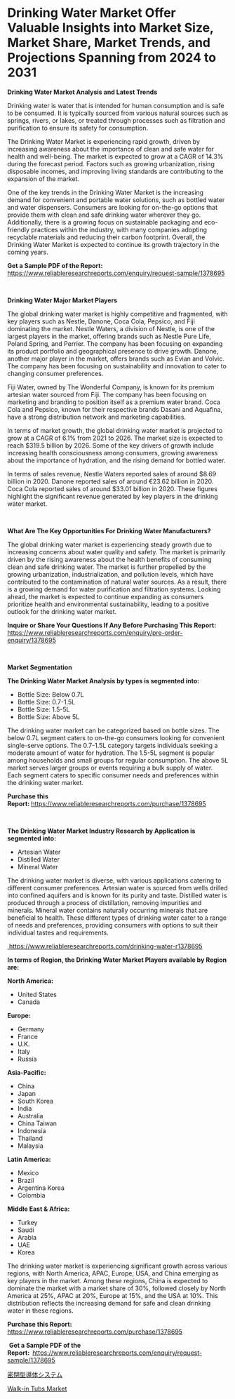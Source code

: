 <p><h1>Drinking Water Market Offer Valuable Insights into Market Size, Market Share, Market Trends, and Projections Spanning from 2024 to 2031</h1></p><p><strong>Drinking Water Market Analysis and Latest Trends</strong></p>
<p><p>Drinking water is water that is intended for human consumption and is safe to be consumed. It is typically sourced from various natural sources such as springs, rivers, or lakes, or treated through processes such as filtration and purification to ensure its safety for consumption. </p><p>The Drinking Water Market is experiencing rapid growth, driven by increasing awareness about the importance of clean and safe water for health and well-being. The market is expected to grow at a CAGR of 14.3% during the forecast period. Factors such as growing urbanization, rising disposable incomes, and improving living standards are contributing to the expansion of the market. </p><p>One of the key trends in the Drinking Water Market is the increasing demand for convenient and portable water solutions, such as bottled water and water dispensers. Consumers are looking for on-the-go options that provide them with clean and safe drinking water wherever they go. Additionally, there is a growing focus on sustainable packaging and eco-friendly practices within the industry, with many companies adopting recyclable materials and reducing their carbon footprint. Overall, the Drinking Water Market is expected to continue its growth trajectory in the coming years.</p></p>
<p><strong>Get a Sample PDF of the Report:&nbsp;</strong> <a href="https://www.reliableresearchreports.com/enquiry/request-sample/1378695">https://www.reliableresearchreports.com/enquiry/request-sample/1378695</a></p>
<p>&nbsp;</p>
<p><strong>Drinking Water Major Market Players</strong></p>
<p><p>The global drinking water market is highly competitive and fragmented, with key players such as Nestle, Danone, Coca Cola, Pepsico, and Fiji dominating the market. Nestle Waters, a division of Nestle, is one of the largest players in the market, offering brands such as Nestle Pure Life, Poland Spring, and Perrier. The company has been focusing on expanding its product portfolio and geographical presence to drive growth. Danone, another major player in the market, offers brands such as Evian and Volvic. The company has been focusing on sustainability and innovation to cater to changing consumer preferences.</p><p>Fiji Water, owned by The Wonderful Company, is known for its premium artesian water sourced from Fiji. The company has been focusing on marketing and branding to position itself as a premium water brand. Coca Cola and Pepsico, known for their respective brands Dasani and Aquafina, have a strong distribution network and marketing capabilities.</p><p>In terms of market growth, the global drinking water market is projected to grow at a CAGR of 6.1% from 2021 to 2026. The market size is expected to reach $319.5 billion by 2026. Some of the key drivers of growth include increasing health consciousness among consumers, growing awareness about the importance of hydration, and the rising demand for bottled water.</p><p>In terms of sales revenue, Nestle Waters reported sales of around $8.69 billion in 2020. Danone reported sales of around €23.62 billion in 2020. Coca Cola reported sales of around $33.01 billion in 2020. These figures highlight the significant revenue generated by key players in the drinking water market.</p></p>
<p>&nbsp;</p>
<p><strong>What Are The Key Opportunities For Drinking Water Manufacturers?</strong></p>
<p><p>The global drinking water market is experiencing steady growth due to increasing concerns about water quality and safety. The market is primarily driven by the rising awareness about the health benefits of consuming clean and safe drinking water. The market is further propelled by the growing urbanization, industrialization, and pollution levels, which have contributed to the contamination of natural water sources. As a result, there is a growing demand for water purification and filtration systems. Looking ahead, the market is expected to continue expanding as consumers prioritize health and environmental sustainability, leading to a positive outlook for the drinking water market.</p></p>
<p><strong>Inquire or Share Your Questions If Any Before Purchasing This Report:</strong> <a href="https://www.reliableresearchreports.com/enquiry/pre-order-enquiry/1378695">https://www.reliableresearchreports.com/enquiry/pre-order-enquiry/1378695</a></p>
<p>&nbsp;</p>
<p><strong>Market Segmentation</strong></p>
<p><strong>The Drinking Water Market Analysis by types is segmented into:</strong></p>
<p><ul><li>Bottle Size: Below 0.7L</li><li>Bottle Size: 0.7-1.5L</li><li>Bottle Size: 1.5-5L</li><li>Bottle Size: Above 5L</li></ul></p>
<p><p>The drinking water market can be categorized based on bottle sizes. The below 0.7L segment caters to on-the-go consumers looking for convenient single-serve options. The 0.7-1.5L category targets individuals seeking a moderate amount of water for hydration. The 1.5-5L segment is popular among households and small groups for regular consumption. The above 5L market serves larger groups or events requiring a bulk supply of water. Each segment caters to specific consumer needs and preferences within the drinking water market.</p></p>
<p><strong>Purchase this Report:&nbsp;</strong><a href="https://www.reliableresearchreports.com/purchase/1378695">https://www.reliableresearchreports.com/purchase/1378695</a></p>
<p>&nbsp;</p>
<p><strong>The Drinking Water Market Industry Research by Application is segmented into:</strong></p>
<p><ul><li>Artesian Water</li><li>Distilled Water</li><li>Mineral Water</li></ul></p>
<p><p>The drinking water market is diverse, with various applications catering to different consumer preferences. Artesian water is sourced from wells drilled into confined aquifers and is known for its purity and taste. Distilled water is produced through a process of distillation, removing impurities and minerals. Mineral water contains naturally occurring minerals that are beneficial to health. These different types of drinking water cater to a range of needs and preferences, providing consumers with options to suit their individual tastes and requirements.</p></p>
<p><a href="https://www.reliableresearchreports.com/drinking-water-r1378695">&nbsp;https://www.reliableresearchreports.com/drinking-water-r1378695</a></p>
<p><strong>In terms of Region, the Drinking Water Market Players available by Region are:</strong></p>
<p>
    <p> <strong> North America: </strong>
        <ul>
            <li>United States</li>
            <li>Canada</li>
        </ul>
        </p> 
    <p> <strong> Europe: </strong>
        <ul>
            <li>Germany</li>
            <li>France</li>
            <li>U.K.</li>
            <li>Italy</li>
            <li>Russia</li>
        </ul>
        </p> 
    <p> <strong> Asia-Pacific: </strong>
        <ul>
            <li>China</li>
            <li>Japan</li>
            <li>South Korea</li>
            <li>India</li>
            <li>Australia</li>
            <li>China Taiwan</li>
            <li>Indonesia</li>
            <li>Thailand</li>
            <li>Malaysia</li>
        </ul>
        </p> 
    <p> <strong> Latin America: </strong>
        <ul>
            <li>Mexico</li>
            <li>Brazil</li>
            <li>Argentina Korea</li>
            <li>Colombia</li>
        </ul>
        </p> 
    <p> <strong> Middle East & Africa: </strong>
        <ul>
            <li>Turkey</li>
            <li>Saudi</li>
            <li>Arabia</li>
            <li>UAE</li>
            <li>Korea</li>
        </ul>
    </p>
    </p>
<p><p>The drinking water market is experiencing significant growth across various regions, with North America, APAC, Europe, USA, and China emerging as key players in the market. Among these regions, China is expected to dominate the market with a market share of 30%, followed closely by North America at 25%, APAC at 20%, Europe at 15%, and the USA at 10%. This distribution reflects the increasing demand for safe and clean drinking water in these regions.</p></p>
<p><strong>Purchase this Report: </strong><a href="https://www.reliableresearchreports.com/purchase/1378695">https://www.reliableresearchreports.com/purchase/1378695</a></p>
<p>&nbsp;<strong>Get a Sample PDF of the Report:&nbsp;&nbsp;</strong><a href="https://www.reliableresearchreports.com/enquiry/request-sample/1378695">https://www.reliableresearchreports.com/enquiry/request-sample/1378695</a></p>
<p><strong></strong></p>
<p><p><a href="https://github.com/xemfu2379520/Market-Research-Report-List-3/blob/main/234537532492.md">密閉型導体システム</a></p><p><a href="https://github.com/gikababa4/Market-Research-Report-List-1/blob/main/walk-in-tubs-market.md">Walk-in Tubs Market</a></p></p>